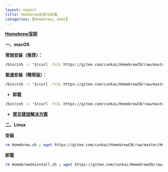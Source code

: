 ```yaml
---
layout: mypost
title: Homebrew安装与卸载
categories: [Homebrew, demo]
---
```


**[Homebrew官网](https://brew.sh/)**

**一、macOS**

**常规安装（推荐）：**

```bash
/bin/zsh -c "$(curl -fsSL https://gitee.com/cunkai/HomebrewCN/raw/master/Homebrew.sh)"
```

**极速安装（精简版）：**

```bash
/bin/zsh -c "$(curl -fsSL https://gitee.com/cunkai/HomebrewCN/raw/master/Homebrew.sh)" speed
```

- **卸载**

```bash
/bin/zsh -c "$(curl -fsSL https://gitee.com/cunkai/HomebrewCN/raw/master/HomebrewUninstall.sh)"
```

- **[常见错误解决方案](https://gitee.com/cunkai/HomebrewCN/blob/master/error.md)**

**二、Linux**

**安装**

```bash
rm Homebrew.sh ; wget https://gitee.com/cunkai/HomebrewCN/raw/master/Homebrew.sh ; bash Homebrew.sh
```

**卸载**

```bash
rm HomebrewUninstall.sh ; wget https://gitee.com/cunkai/HomebrewCN/raw/master/HomebrewUninstall.sh ; bash HomebrewUninstall.sh
```
